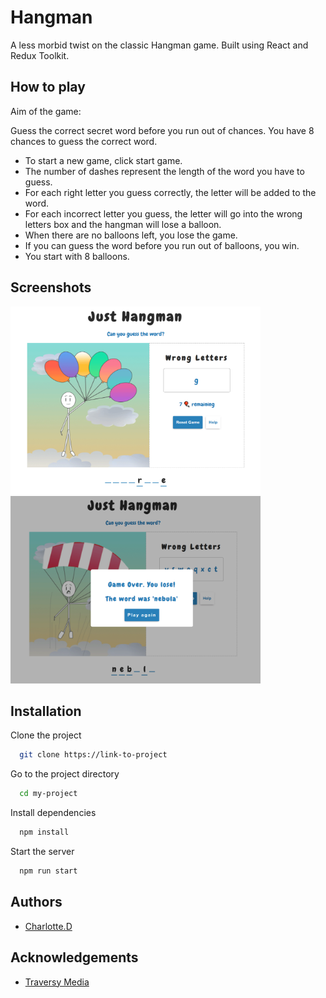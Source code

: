 
# Hangman 

A less morbid twist on the classic Hangman game. 
Built using React and Redux Toolkit. 




## How to play

Aim of the game:

Guess the correct secret word before you run out of chances. You have 8 chances to guess the correct word.

- To start a new game, click start game.
- The number of dashes represent the length of the word you have to guess.
- For each right letter you guess correctly, the letter will be added to the word.
- For each incorrect letter you guess, the letter will go into the wrong letters box and the hangman will lose a balloon.
- When there are no balloons left, you lose the game.
- If you can guess the word before you run out of balloons, you win.
- You start with 8 balloons.

## Screenshots

<img src="screenshots/hangman-screenshot.PNG" width="400" height="300" /> <img src="screenshots/hangman-screenshot2.PNG" width="400" height="300" />

## Installation

Clone the project

```bash
  git clone https://link-to-project
```

Go to the project directory

```bash
  cd my-project
```

Install dependencies

```bash
  npm install
```

Start the server

```bash
  npm run start
```


## Authors

- [Charlotte.D](https://github.com/C-Duberry)


## Acknowledgements

 - [Traversy Media](https://www.youtube.com/watch?v=jj0W8tYX_q8)


